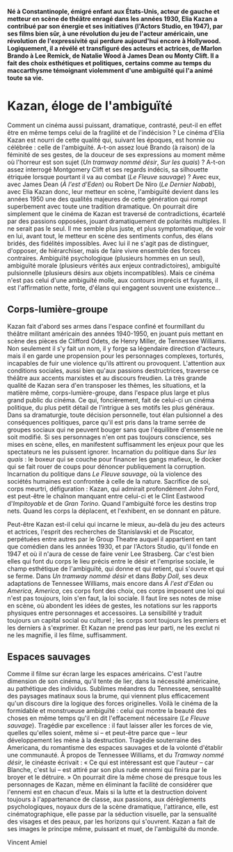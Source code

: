 **Né à Constantinople, émigré enfant aux États-Unis, acteur de gauche et metteur en scène de théâtre enragé dans les années 1930, Elia Kazan a contribué par son énergie et ses initiatives (l'Actors Studio, en 1947), par ses films bien sûr, à une révolution du jeu de l'acteur américain, une révolution de l'expressivité qui perdure aujourd'hui encore à Hollywood. Logiquement, il a révélé et transfiguré des acteurs et actrices, de Marlon Brando à Lee Remick, de Natalie Wood à James Dean ou Monty Clift. Il a fait des choix esthétiques et politiques, certains comme au temps du maccarthysme témoignant violemment d'une ambiguïté qui l'a animé toute sa vie.**

# Kazan, éloge de l'ambiguïté

Comment un cinéma aussi puissant, dramatique, contrasté, peut-il en effet être en même temps celui de la fragilité et de l'indécision ? Le cinéma d'Elia Kazan est nourri de cette qualité qui, suivant les époques, est honnie ou célébrée : celle de l'ambiguïté. A-t-on assez loué Brando (à raison) de la féminité de ses gestes, de la douceur de ses expressions au moment même où l'horreur est son sujet (_Un tramway nommé désir_, _Sur les quais_) ? A-t-on assez interrogé Montgomery Clift et ses regards indécis, sa silhouette étriquée lorsque pourtant il va au combat (_Le Fleuve sauvage_) ? Avec eux, avec James Dean (_À l'est d'Eden_) ou Robert De Niro (_Le Dernier Nabab_), avec Elia Kazan donc, leur metteur en scène, l'ambiguïté devient dans les années 1950 une des qualités majeures de cette génération qui rompt superbement avec toute une tradition dramatique. On pourrait dire simplement que le cinéma de Kazan est traversé de contradictions, écartelé par des passions opposées, jouant dramatiquement de polarités multiples. Il ne serait pas le seul. Il me semble plus juste, et plus symptomatique, de voir en lui, avant tout, le metteur en scène des sentiments confus, des élans bridés, des fidélités impossibles. Avec lui il ne s'agit pas de distinguer, d'opposer, de hiérarchiser, mais de faire vivre ensemble des forces contraires. Ambiguïté psychologique (plusieurs hommes en un seul), ambiguïté morale (plusieurs vérités aux enjeux contradictoires), ambiguïté pulsionnelle (plusieurs désirs aux objets incompatibles). Mais ce cinéma n'est pas celui d'une ambiguïté molle, aux contours imprécis et fuyants, il est l'affirmation nette, forte, d'élans qui engagent souvent une existence...

## Corps-lumière-groupe

Kazan fait d'abord ses armes dans l'espace confiné et fourmillant du théâtre militant américain des années 1940-1950, en jouant puis mettant en scène des pièces de Clifford Odets, de Henry Miller, de Tennessee Williams. Non seulement il s'y fait un nom, il y forge sa légendaire direction d'acteurs, mais il en garde une propension pour les personnages complexes, torturés, incapables de fuir une violence qu'ils attirent ou provoquent. L'attention aux conditions sociales, aussi bien qu'aux passions destructrices, traverse ce théâtre aux accents marxistes et au discours freudien. La très grande qualité de Kazan sera d'en transposer les thèmes, les situations, et la matière même, corps-lumière-groupe, dans l'espace plus large et plus grand public du cinéma. Ce qui, foncièrement, fait de celui-ci un cinéma politique, du plus petit détail de l'intrigue à ses motifs les plus généraux. Dans sa dramaturgie, toute décision personnelle, tout élan pulsionnel a des conséquences politiques, parce qu'il est pris dans la trame serrée de groupes sociaux qui ne peuvent bouger sans que l'équilibre d'ensemble ne soit modifié. Si ses personnages n'en ont pas toujours conscience, ses mises en scène, elles, en manifestent suffisamment les enjeux pour que les spectateurs ne les puissent ignorer. Incarnation du politique dans _Sur les quais_ : le boxeur qui se couche pour financer les gangs mafieux, le docker qui se fait rouer de coups pour dénoncer publiquement la corruption. Incarnation du politique dans _Le Fleuve sauvage_, où la violence des sociétés humaines est confrontée à celle de la nature. Sacrifice de soi, corps meurtri, défiguration : Kazan, qui admirait profondément John Ford, est peut-être le chaînon manquant entre celui-ci et le Clint Eastwood d'_Impitoyable_ et de _Gran Torino_. Quand l'ambiguïté force les destins trop nets. Quand les corps la déplacent, et l'exhibent, en se donnant en pâture.

Peut-être Kazan est-il celui qui incarne le mieux, au-delà du jeu des acteurs et actrices, l'esprit des recherches de Stanislavski et de Piscator, perpétuées entre autres par le Group Theatre auquel il appartient en tant que comédien dans les années 1930, et par l'Actors Studio, qu'il fonde en 1947 et où il n'aura de cesse de faire venir Lee Strasberg. Car c'est bien elles qui font du corps le lieu précis entre le désir et l'emprise sociale, le champ esthétique de l'ambiguïté, qui donne et qui retient, qui s'ouvre et qui se ferme. Dans _Un tramway nommé désir_ et dans _Baby Doll_, ses deux adaptations de Tennessee Williams, mais encore dans _À l'est d'Eden_ ou _America, America_, ces corps font des choix, ces corps imposent une loi qui n'est pas toujours, loin s'en faut, la loi sociale. Il faut lire ses notes de mise en scène, où abondent les idées de gestes, les notations sur les rapports physiques entre personnages et accessoires. La sensibilité y traduit toujours un capital social ou culturel ; les corps sont toujours les premiers et les derniers à s'exprimer. Et Kazan ne prend pas leur parti, ne les exclut ni ne les magnifie, il les filme, suffisamment.

## Espaces sauvages

Comme il filme sur écran large les espaces américains. C'est l'autre dimension de son cinéma, qu'il tente de lier, dans la nécessité américaine, au pathétique des individus. Sublimes méandres du Tennessee, sensualité des paysages matinaux sous la brume, qui viennent plus efficacement qu'un discours dire la logique des forces originelles. Voilà le cinéma de la formidable et monstrueuse ambiguïté : celui qui montre la beauté des choses en même temps qu'il en dit l'effacement nécessaire (_Le Fleuve sauvage_). Tragédie par excellence : il faut laisser aller les forces de vie, quelles qu'elles soient, même si – et peut-être parce que – leur développement les mène à la destruction. Tragédie souterraine des Americana, du romantisme des espaces sauvages et de la volonté d'établir une communauté. À propos de Tennessee Williams, et du _Tramway nommé désir_, le cinéaste écrivait : « Ce qui est intéressant est que l'auteur – car Blanche, c'est lui – est attiré par son plus rude ennemi qui finira par le broyer et le détruire. » On pourrait dire la même chose de presque tous les personnages de Kazan, même en éliminant la facilité de considérer que l'ennemi est en chacun d'eux. Mais si la lutte et la destruction doivent toujours à l'appartenance de classe, aux passions, aux dérèglements psychologiques, noyaux durs de la scène dramatique, l'attirance, elle, est cinématographique, elle passe par la séduction visuelle, par la sensualité des visages et des peaux, par les horizons qui s'ouvrent. Kazan a fait de ses images le principe même, puissant et muet, de l'ambiguïté du monde.

Vincent Amiel
